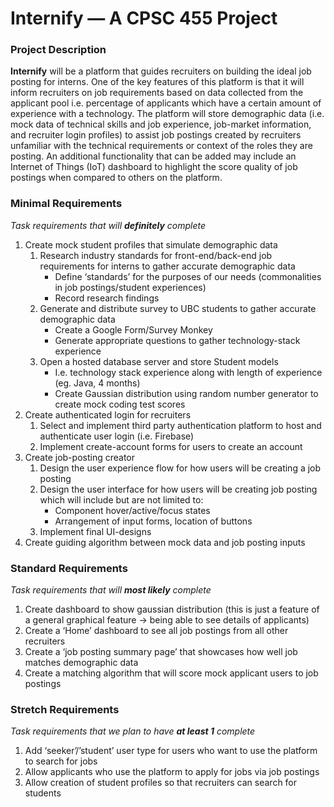 # Internify — A CPSC 455 Project

### Project Description

**Internify** will be a platform that guides recruiters on building the ideal job posting for interns. One of the key features of this platform is that it will inform recruiters on job requirements based on data collected from the applicant pool i.e. percentage of applicants which have a certain amount of experience with a technology. The platform will store demographic data (i.e. mock data of technical skills and job experience, job-market information, and recruiter login profiles) to assist job postings created by recruiters unfamiliar with the technical requirements or context of the roles they are posting. An additional functionality that can be added may include an Internet of Things (IoT) dashboard to highlight the score quality of job postings when compared to others on the platform.

### Minimal Requirements

_Task requirements that will **definitely** complete_

1. Create mock student profiles that simulate demographic data
   1. Research industry standards for front-end/back-end job requirements for interns to gather accurate demographic data
      - Define ‘standards’ for the purposes of our needs (commonalities in job postings/student experiences)
      - Record research findings
   2. Generate and distribute survey to UBC students to gather accurate demographic data
      - Create a Google Form/Survey Monkey
      - Generate appropriate questions to gather technology-stack experience
   3. Open a hosted database server and store Student models
      - I.e. technology stack experience along with length of experience (eg. Java, 4 months)
      - Create Gaussian distribution using random number generator to create mock coding test scores
2. Create authenticated login for recruiters
   1. Select and implement third party authentication platform to host and authenticate user login (i.e. Firebase)
   2. Implement create-account forms for users to create an account
3. Create job-posting creator
   1. Design the user experience flow for how users will be creating a job posting
   2. Design the user interface for how users will be creating job posting which will include but are not limited to:
      - Component hover/active/focus states
      - Arrangement of input forms, location of buttons
   3. Implement final UI-designs
4. Create guiding algorithm between mock data and job posting inputs

### Standard Requirements

_Task requirements that will **most likely** complete_

1. Create dashboard to show gaussian distribution (this is just a feature of a general graphical feature → being able to see details of applicants)
2. Create a ‘Home’ dashboard to see all job postings from all other recruiters
3. Create a ‘job posting summary page’ that showcases how well job matches demographic data
4. Create a matching algorithm that will score mock applicant users to job postings

### Stretch Requirements

_Task requirements that we plan to have **at least 1** complete_

1. Add ‘seeker’/’student’ user type for users who want to use the platform to search for jobs
2. Allow applicants who use the platform to apply for jobs via job postings
3. Allow creation of student profiles so that recruiters can search for students
